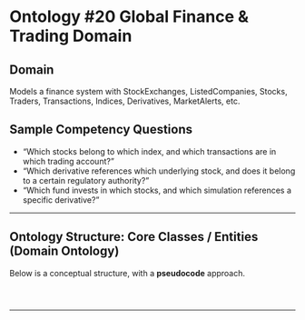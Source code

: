 # Ontology #20 Global Finance & Trading Domain                     
        
## Domain
Models a finance system with StockExchanges, ListedCompanies, Stocks, Traders, Transactions, Indices, Derivatives, MarketAlerts, etc.
## Sample Competency Questions
* “Which stocks belong to which index, and which transactions are in which trading account?”
* “Which derivative references which underlying stock, and does it belong to a certain regulatory authority?”
* “Which fund invests in which stocks, and which simulation references a specific derivative?”
                
---                
                
## Ontology Structure: Core Classes / Entities (Domain Ontology)                
                
Below is a conceptual structure, with a **pseudocode** approach.         
        
                
                
                                                              
```mermaid                                                              
       
         
```                                                 
                                                            
---                                  
                                  
```pseudocode                                
      
        
                 
```                